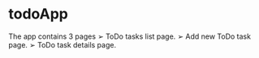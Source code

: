 # todoApp
The app contains 3 pages ➢ ToDo tasks list page. ➢ Add new ToDo task page. ➢ ToDo task details page.

